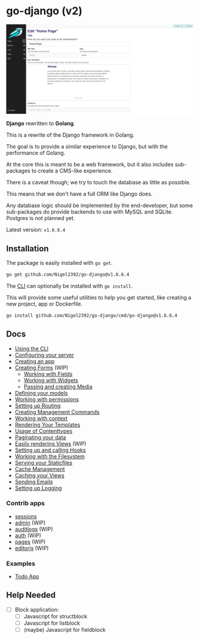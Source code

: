 # go-django (v2)

![1719351174099](.github/image/README/1719351174099.png)

**Django** rewritten to **Golang**.

This is a rewrite of the Django framework in Golang.

The goal is to provide a similar experience to Django, but with the performance of Golang.

At the core this is meant to be a web framework, but it also includes sub-packages to create a CMS-like experience.

There is a caveat though; we try to touch the database as little as possible.

This means that we don't have a full ORM like Django does.

Any database logic should be implemented by the end-developer, but some sub-packages do provide backends to use with MySQL and SQLite. Postgres is not planned yet.

Latest version: `v1.6.6.4`

## Installation

The package is easily installed with `go get`.

```bash
go get github.com/Nigel2392/go-django@v1.6.6.4
```

The [CLI](./docs/cli.md) can optionally be installed with `go install`.

This will provide some useful utilities to help you get started, like creating a new project, app or Dockerfile.

```bash
go install github.com/Nigel2392/go-django/cmd/go-django@v1.6.6.4
```

## Docs

- [Using the CLI](./docs/cli.md)
- [Configuring your server](./docs/configuring.md)
- [Creating an app](./docs/apps.md)
- [Creating Forms](./docs/forms/forms.md) (WIP)
  - [Working with Fields](./docs/forms/fields.md)
  - [Working with Widgets](./docs/forms/widgets.md)
  - [Passing and creating Media](./docs/forms/media.md)
- [Defining your models](./docs/attrs.md)
- [Working with permissions](./docs/permissions.md)
- [Setting up Routing](./docs/routing.md)
- [Creating Management Commands](./docs/commands.md)
- [Working with context](./docs/context.md)
- [Rendering Your Templates](./docs/rendering.md)
- [Usage of Contenttypes](./docs/contenttypes.md)
- [Paginating your data](./docs/pagination.md)
- [Easily rendering Views](./docs/views.md) (WIP)
- [Setting up and calling Hooks](./docs/hooks.md)
- [Working with the Filesystem](./docs/filesystem.md)
- [Serving your Staticfiles](./docs/staticfiles.md)
- [Cache Management](./docs/cache.md)
- [Caching your Views](./docs/caching_views.md)
- [Sending Emails](./docs/mail.md)
- [Setting up Logging](./docs/logging.md)

### Contrib apps

- [sessions](./docs/apps/sessions.md)
- [admin](./docs/apps/admin) (WIP)
- [auditlogs](./docs/apps/auditlogs.md) (WIP)
- [auth](./docs/apps/auth) (WIP)
- [pages](./docs/apps/pages) (WIP)
- [editorjs](./docs/apps/editor.md) (WIP)

### Examples

- [Todo App](./docs/examples/todos.md)

## Help Needed

- [ ] Block application:
  - [ ] Javascript for structblock
  - [ ] Javascript for listblock
  - [ ] (maybe) Javascript for fieldblock
